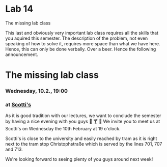 # Lab 14
The missing lab class

This last and obviously very important lab class requires all the skills that you aquired this semester. The description of the problem, not even speaking of how to solve it, requires more space than what we have here. Hence, this can only be done verbally. Over a beer. Hence the following announcement.

# The missing lab class 
### Wednesday, 10.2., 19:00
### at [Scotti's](http://www.scottis.de/)

As it is good tradition with our lectures, we want to conclude the semester by having a nice evening with you guys :beers: :cocktail: :hamburger: We invite you to meet us at Scotti's on Wednesday the 10th February at 19 o'clock. 

Scotti's is close to the university and easily reached by tram as it is right next to the tram stop Christophstraße which is served by the lines 701, 707 and 713. 

We're looking forward to seeing plenty of you guys around next week!
